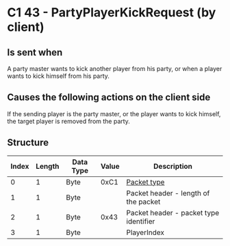# C1 43 - PartyPlayerKickRequest (by client)

## Is sent when

A party master wants to kick another player from his party, or when a player wants to kick himself from his party.

## Causes the following actions on the client side

If the sending player is the party master, or the player wants to kick himself, the target player is removed from the party.

## Structure

| Index | Length | Data Type | Value | Description |
|-------|--------|-----------|-------|-------------|
| 0 | 1 |   Byte   | 0xC1  | [Packet type](PacketTypes.md) |
| 1 | 1 |    Byte   |      | Packet header - length of the packet |
| 2 | 1 |    Byte   | 0x43  | Packet header - packet type identifier |
| 3 | 1 | Byte |  | PlayerIndex |